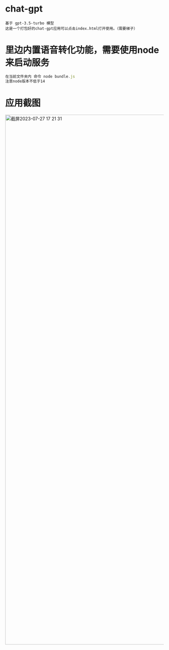 # chat-gpt

``` text
基于 gpt-3.5-turbo 模型
这是一个打包好的chat-gpt应用可以点击index.html打开使用。（需要梯子）
```

# 里边内置语音转化功能，需要使用node来启动服务

```js
在当前文件夹内 命令 node bundle.js
注意node版本不低于14
```
# 应用截图
<img width="1680" alt="截屏2023-07-27 17 21 31" src="https://github.com/function1212as/chat-gpt/assets/104118092/51cfcda4-ac15-4dd9-aed5-13876cd6065a">
